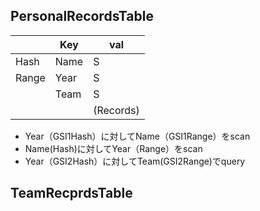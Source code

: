 ## PersonalRecordsTable

||Key |val
|---|---|---|
|Hash|Name|S|
|Range|Year|S|
||Team|S|
|||(Records)|...|

- Year（GSI1Hash）に対してName（GSI1Range）をscan
- Name(Hash)に対してYear（Range）をscan
- Year（GSI2Hash）に対してTeam(GSI2Range)でquery


## TeamRecprdsTable